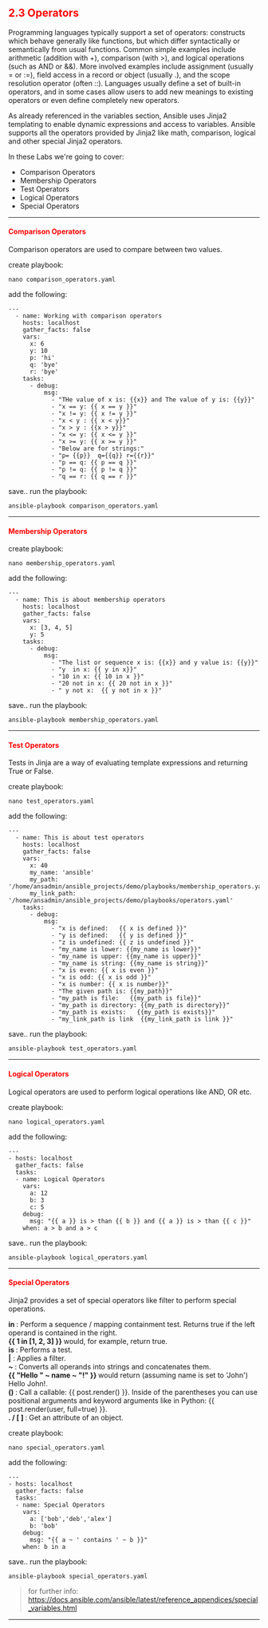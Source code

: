 ## <font color='red'> 2.3 Operators </font>
Programming languages typically support a set of operators: constructs which behave generally like functions, but which differ syntactically or semantically from usual functions. Common simple examples include arithmetic (addition with +), comparison (with >), and logical operations (such as AND or &&). More involved examples include assignment (usually = or :=), field access in a record or object (usually .), and the scope resolution operator (often ::). Languages usually define a set of built-in operators, and in some cases allow users to add new meanings to existing operators or even define completely new operators.

As already referenced in the variables section, Ansible uses Jinja2 templating to enable dynamic expressions and access to variables. Ansible supports all the operators provided by Jinja2 like math, comparison, logical and other special Jinja2 operators.

In these Labs we're going to cover:
* Comparison Operators
* Membership Operators
* Test Operators
* Logical Operators
* Special Operators

---

#### <font color='red'>Comparison Operators</font>
Comparison operators are used to compare between two values.

create playbook:
```
nano comparison_operators.yaml
```
add the following:
```
---
  - name: Working with comparison operators
    hosts: localhost
    gather_facts: false
    vars:
      x: 6
      y: 10
      p: 'hi'
      q: 'bye'
      r: 'bye'
    tasks:
      - debug:
          msg:
            - "THe value of x is: {{x}} and The value of y is: {{y}}"
            - "x == y: {{ x == y }}"
            - "x != y: {{ x != y }}"
            - "x < y : {{ x < y}}"
            - "x > y : {{x > y}}"
            - "x <= y: {{ x <= y }}"
            - "x >= y: {{ x >= y }}"
            - "Below are for strings:"
            - "p= {{p}}  q={{q}} r={{r}}"
            - "p == q: {{ p == q }}"
            - "p != q: {{ p != q }}"
            - "q == r: {{ q == r }}"
```
save..
run the playbook:
```
ansible-playbook comparison_operators.yaml
```

---

#### <font color='red'>Membership Operators</font>

create playbook:
```
nano membership_operators.yaml
```
add the following:
```
---
  - name: This is about membership operators
    hosts: localhost
    gather_facts: false
    vars:
      x: [3, 4, 5]
      y: 5
    tasks:
      - debug:
          msg:
            - "The list or sequence x is: {{x}} and y value is: {{y}}"
            - "y  in x: {{ y in x}}"
            - "10 in x: {{ 10 in x }}"
            - "20 not in x: {{ 20 not in x }}"
            - " y not x:  {{ y not in x }}"
```
save..
run the playbook:
```
ansible-playbook membership_operators.yaml
```

---

#### <font color='red'>Test Operators</font>
Tests in Jinja are a way of evaluating template expressions and returning True or False.

create playbook:
```
nano test_operators.yaml
```
add the following:
```
---
  - name: This is about test operators
    hosts: localhost
    gather_facts: false
    vars:
      x: 40
      my_name: 'ansible'
      my_path: '/home/ansadmin/ansible_projects/demo/playbooks/membership_operators.yaml'
      my_link_path: '/home/ansadmin/ansible_projects/demo/playbooks/operators.yaml'
    tasks:
      - debug:
          msg:
            - "x is defined:   {{ x is defined }}"
            - "y is defined:   {{ y is defined }}"
            - "z is undefined: {{ z is undefined }}"
            - "my_name is lower: {{my_name is lower}}"
            - "my_name is upper: {{my_name is upper}}"
            - "my_name is string: {{my_name is string}}"
            - "x is even: {{ x is even }}"
            - "x is odd: {{ x is odd }}"
            - "x is number: {{ x is number}}"
            - "The given path is: {{my_path}}"
            - "my_path is file:   {{my_path is file}}"
            - "my_path is directory: {{my_path is directory}}"
            - "my_path is exists:   {{my_path is exists}}"
            - "my_link_path is link  {{my_link_path is link }}"
```
save..
run the playbook:
```
ansible-playbook test_operators.yaml
```

---

#### <font color='red'>Logical Operators</font>
Logical operators are used to perform logical operations like AND, OR etc.

create playbook:
```
nano logical_operators.yaml
```
add the following:
```
---
- hosts: localhost
  gather_facts: false
  tasks:
  - name: Logical Operators
    vars:
      a: 12
      b: 3
      c: 5
    debug:
      msg: "{{ a }} is > than {{ b }} and {{ a }} is > than {{ c }}"
    when: a > b and a > c
```
save..
run the playbook:
```
ansible-playbook logical_operators.yaml
```

---

#### <font color='red'>Special Operators</font>
Jinja2 provides a set of special operators like filter to perform special operations.

<b> in </b> : Perform a sequence / mapping containment test. Returns true if the left operand is contained in the right.  
<b> {{ 1 in [1, 2, 3] }} </b>would, for example, return true.  
<b> is </b>: Performs a test.  
<b> |</b> : Applies a filter.  
<b> ~ </b>: Converts all operands into strings and concatenates them.  
<b> {{ "Hello " ~ name ~ "!" }} </b>would return (assuming name is set to 'John') Hello John!.  
<b>() </b> : Call a callable: {{ post.render() }}. Inside of the parentheses you can use positional arguments and
     keyword arguments like in Python: {{ post.render(user, full=true) }}.  
<b> . / [ ] </b>: Get an attribute of an object.  

create playbook:
```
nano special_operators.yaml
```
add the following:
```
---
- hosts: localhost
  gather_facts: false
  tasks:
  - name: Special Operators
    vars:
      a: ['bob','deb','alex']
      b: 'bob'
    debug:
      msg: "{{ a ~ ' contains ' ~ b }}"
    when: b in a
```
save..
run the playbook:
```
ansible-playbook special_operators.yaml
```

  > for further info: https://docs.ansible.com/ansible/latest/reference_appendices/special_variables.html

---